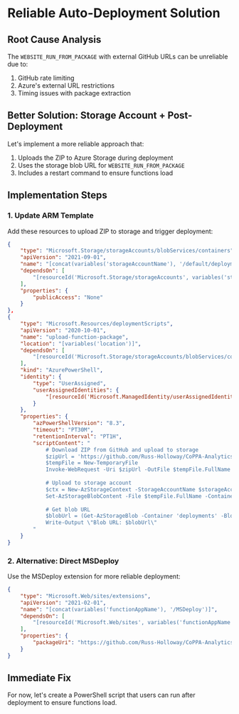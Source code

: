 # Reliable Auto-Deployment Solution

## Root Cause Analysis
The `WEBSITE_RUN_FROM_PACKAGE` with external GitHub URLs can be unreliable due to:
1. GitHub rate limiting
2. Azure's external URL restrictions
3. Timing issues with package extraction

## Better Solution: Storage Account + Post-Deployment

Let's implement a more reliable approach that:
1. Uploads the ZIP to Azure Storage during deployment
2. Uses the storage blob URL for `WEBSITE_RUN_FROM_PACKAGE`
3. Includes a restart command to ensure functions load

## Implementation Steps

### 1. Update ARM Template
Add these resources to upload ZIP to storage and trigger deployment:

```json
{
    "type": "Microsoft.Storage/storageAccounts/blobServices/containers",
    "apiVersion": "2021-09-01",
    "name": "[concat(variables('storageAccountName'), '/default/deployments')]",
    "dependsOn": [
        "[resourceId('Microsoft.Storage/storageAccounts', variables('storageAccountName'))]"
    ],
    "properties": {
        "publicAccess": "None"
    }
},
{
    "type": "Microsoft.Resources/deploymentScripts",
    "apiVersion": "2020-10-01",
    "name": "upload-function-package",
    "location": "[variables('location')]",
    "dependsOn": [
        "[resourceId('Microsoft.Storage/storageAccounts/blobServices/containers', variables('storageAccountName'), 'default', 'deployments')]"
    ],
    "kind": "AzurePowerShell",
    "identity": {
        "type": "UserAssigned",
        "userAssignedIdentities": {
            "[resourceId('Microsoft.ManagedIdentity/userAssignedIdentities', 'deployment-identity')]": {}
        }
    },
    "properties": {
        "azPowerShellVersion": "8.3",
        "timeout": "PT30M",
        "retentionInterval": "PT1H",
        "scriptContent": "
            # Download ZIP from GitHub and upload to storage
            $zipUrl = 'https://github.com/Russ-Holloway/CoPPA-Analytics/raw/main/chatbot-analytics-azure-deploy/function-app.zip'
            $tempFile = New-TemporaryFile
            Invoke-WebRequest -Uri $zipUrl -OutFile $tempFile.FullName
            
            # Upload to storage account
            $ctx = New-AzStorageContext -StorageAccountName $storageAccountName -UseConnectedAccount
            Set-AzStorageBlobContent -File $tempFile.FullName -Container 'deployments' -Blob 'function-app.zip' -Context $ctx
            
            # Get blob URL
            $blobUrl = (Get-AzStorageBlob -Container 'deployments' -Blob 'function-app.zip' -Context $ctx).ICloudBlob.StorageUri.PrimaryUri
            Write-Output \"Blob URL: $blobUrl\"
        "
    }
}
```

### 2. Alternative: Direct MSDeploy
Use the MSDeploy extension for more reliable deployment:

```json
{
    "type": "Microsoft.Web/sites/extensions",
    "apiVersion": "2021-02-01",
    "name": "[concat(variables('functionAppName'), '/MSDeploy')]",
    "dependsOn": [
        "[resourceId('Microsoft.Web/sites', variables('functionAppName'))]"
    ],
    "properties": {
        "packageUri": "https://github.com/Russ-Holloway/CoPPA-Analytics/raw/main/chatbot-analytics-azure-deploy/function-app.zip"
    }
}
```

## Immediate Fix
For now, let's create a PowerShell script that users can run after deployment to ensure functions load.
